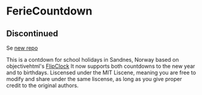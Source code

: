 # FerieCountdown

## Discontinued
Se [new repo](https://github.com/simeneilevstjonn/FerieCountdownAspNet)

This is a contdown for school holidays in Sandnes, Norway based on objectivehtml's [FlipClock](https://github.com/objectivehtml/FlipClock)
It now supports both countdowns to the new year and to birthdays. 
Liscensed under the MIT Liscene, meaning you are free to modify and share under the same liscense, as long as you give proper credit to the original authors.
